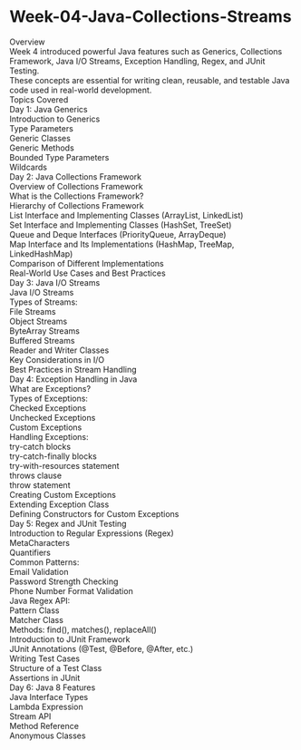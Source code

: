 # Week-04-Java-Collections-Streams
Overview\
Week 4 introduced powerful Java features such as Generics, Collections Framework, Java I/O Streams, Exception Handling, Regex, and JUnit Testing.\
These concepts are essential for writing clean, reusable, and testable Java code used in real-world development.\
Topics Covered\
Day 1: Java Generics\
Introduction to Generics\
Type Parameters\
Generic Classes\
Generic Methods\
Bounded Type Parameters\
Wildcards\
Day 2: Java Collections Framework\
Overview of Collections Framework\
What is the Collections Framework?\
Hierarchy of Collections Framework\
List Interface and Implementing Classes (ArrayList, LinkedList)\
Set Interface and Implementing Classes (HashSet, TreeSet)\
Queue and Deque Interfaces (PriorityQueue, ArrayDeque)\
Map Interface and Its Implementations (HashMap, TreeMap, LinkedHashMap)\
Comparison of Different Implementations\
Real-World Use Cases and Best Practices\
Day 3: Java I/O Streams\
Java I/O Streams\
Types of Streams:\
File Streams\
Object Streams\
ByteArray Streams\
Buffered Streams\
Reader and Writer Classes\
Key Considerations in I/O\
Best Practices in Stream Handling\
Day 4: Exception Handling in Java\
What are Exceptions?\
Types of Exceptions:\
Checked Exceptions\
Unchecked Exceptions\
Custom Exceptions\
Handling Exceptions:\
try-catch blocks\
try-catch-finally blocks\
try-with-resources statement\
throws clause\
throw statement\
Creating Custom Exceptions\
Extending Exception Class\
Defining Constructors for Custom Exceptions\
Day 5: Regex and JUnit Testing\
Introduction to Regular Expressions (Regex)\
MetaCharacters\
Quantifiers\
Common Patterns:\
Email Validation\
Password Strength Checking\
Phone Number Format Validation\
Java Regex API:\
Pattern Class\
Matcher Class\
Methods: find(), matches(), replaceAll()\
Introduction to JUnit Framework\
JUnit Annotations (@Test, @Before, @After, etc.)\
Writing Test Cases\
Structure of a Test Class\
Assertions in JUnit\
Day 6: Java 8 Features\
Java Interface Types\
Lambda Expression\
Stream API\
Method Reference\
Anonymous Classes